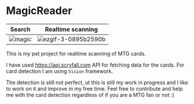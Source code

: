 # MagicReader

|Search|Realtime scanning|
|-|-|
|![magic](https://user-images.githubusercontent.com/32448186/147256435-d90a022f-35e4-4f22-bcd3-a73974f5b66d.gif)|![ezgif-3-0895b2590b](https://user-images.githubusercontent.com/32448186/147261554-17da565e-22fa-4b15-8e45-29ed30d43c6f.gif)|

This is my pet project for realtime scanning of MTG cards.

I have used https://api.scryfall.com API for fetching data for the cards. For card detection I am using `Vision` framework. 

The detection is still not perfect, ut this is still my work in progress and I like to work on it and improve in my free time. Feel free to contribute and help me with the card detection regardless of if you are a MTG fan or not :) 
